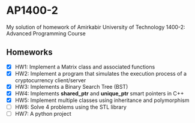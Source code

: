 # AP1400-2
My solution of homework of Amirkabir University of Technology 1400-2: Advanced Programming Course

## Homeworks
- [x] HW1: Implement a Matrix class and associated functions
- [x] HW2: Implement a program that simulates the execution process of a cryptocurrency client/server
- [x] HW3: Implements a Binary Search Tree (BST)
- [x] HW4: Implements **shared_ptr** and **unique_ptr** smart pointers in C++
- [x] HW5: Implement multiple classes using inheritance and polymorphism
- [ ] HW6: Solve 4 problems using the STL library
- [ ] HW7: A python project
